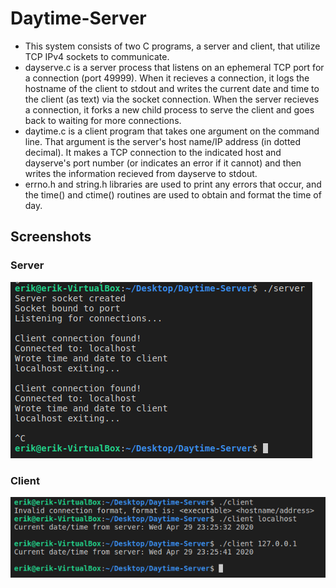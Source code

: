 # Daytime-Server
* This system consists of two C programs, a server and client, that utilize TCP IPv4 sockets to communicate.
* dayserve.c is a server process that listens on an ephemeral TCP port for a connection (port 49999). When it recieves a connection, it logs the hostname of the client to stdout and writes the current date and time to the client (as text) via the socket connection. When the server recieves a connection, it forks a new child process to serve the client and goes back to waiting for more connections.
* daytime.c is a client program that takes one argument on the command line. That argument is the server's host name/IP address (in dotted decimal). It makes a TCP connection to the indicated host and dayserve's port number (or indicates an error if it cannot) and then writes the information recieved from dayserve to stdout.
* errno.h and string.h libraries are used to print any errors that occur, and the time() and ctime() routines are used to obtain and format the time of day.
## Screenshots
### Server
![Alt text](/screenshots/server.png?raw=true "Server")
### Client
![Alt text](/screenshots/client.png?raw=true "Client")